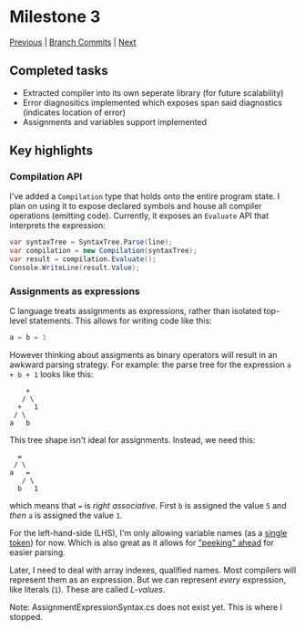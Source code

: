 # Milestone 3
[Previous](milestone-02.md) |
[Branch Commits](https://github.com/IsmailAkram/kusanagi/commits/Milestone3-assignments-and-variables) |
[Next](milestone-04.md)

## Completed tasks

* Extracted compiler into its own seperate library (for future scalability)
* Error diagnositics implemented which exposes span said diagnostics (indicates location of error)
* Assignments and variables support implemented

## Key highlights

### Compilation API

I've added a `Compilation` type that holds onto the entire program state.
I plan on using it to expose declared symbols and house all
compiler operations (emitting code). Currently, it exposes an
`Evaluate` API that interprets the expression:

```C#
var syntaxTree = SyntaxTree.Parse(line);
var compilation = new Compilation(syntaxTree);
var result = compilation.Evaluate();
Console.WriteLine(result.Value);
```

### Assignments as expressions

C language treats assignments as expressions, rather than isolated top-level statements. This
allows for writing code like this:

```C#
a = b = 1
```

However thinking about assigments as binary operators will result in an awkward parsing strategy.
For example: the parse tree for the
expression `a + b + 1` looks like this:

```
    +
   / \
  +   1
 / \
a   b
```

This tree shape isn't ideal for assignments. Instead, we need this:

```
  =
 / \
a   =
   / \
  b   1
```

which means that `=` is *right associative*. First `b` is assigned the value `5` and *then* `a` is assigned
the value `1`.

For the left-hand-side (LHS), I'm only allowing variable names (as a [single token][token]) for now. Which is also great as it allows for ["peeking" ahead][peek] for easier parsing.

Later, I need to deal with array indexes, qualified names. Most compilers will represent them as an expression. But we can represent *every* expression, like literals (`1`).
These are called *L-values*.

[token]: https://github.com/IsmailAkram/kusanagi/blob/Milestone3-assignments-and-variables/Kusanagi/Code_Analysis/Syntax/AssignmentExpressionSyntax.cs
[peek]: https://github.com/IsmailAkram/kusanagi/blob/Milestone3-assignments-and-variables/Kusanagi/Code_Analysis/Syntax/Parser.cs#L94-L121

Note: AssignmentExpressionSyntax.cs does not exist yet. This is where I stopped.
